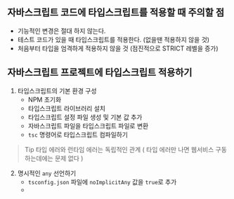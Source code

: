 ## 자바스크립트 코드에 타입스크립트를 적용할 때 주의할 점

- 기능적인 변경은 절대 하지 않는다.
- 테스트 코드가 있을 때 타입스크립트를 적용한다. (없을땐 적용하지 않을 것)
- 처음부터 타입을 엄격하게 적용하지 않을 것 (점진적으로 STRICT 레벨을 증가)

## 자바스크립트 프로젝트에 타입스크립트 적용하기

1. 타입스크립트의 기본 환경 구성
    - NPM 초기화
    - 타입스크립트 라이브러리 설치
    - 타입스크립트 설정 파일 생성 및 기본 값 추가
    - 자바스크립트 파일을 타입스크립트 파일로 변환
    - `tsc` 명령어로 타입스크립트 컴파일하기

> Tip
> 타입 에러와 런타임 에러는 독립적인 관계 ( 타입 에러만 나면 웹서비스 구동하는데에는 문제 없다 )

2. 명시적인 `any` 선언하기
    - `tsconfig.json` 파일에 `noImplicitAny` 값을 `true`로 추가
    -